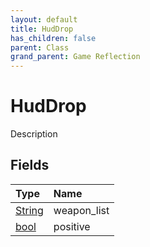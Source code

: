 ```yaml
---
layout: default
title: HudDrop
has_children: false
parent: Class
grand_parent: Game Reflection
---
```

# HudDrop
Description 

## Fields
| Type | Name |
|:-------------|:--------------|
| [String](/game-reflection/components/string.md) | weapon_list |
| [bool](/game-reflection/components/bool.md) | positive |
